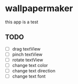 # wallpapermaker

this app is a test

## TODO

- [ ] drag textView
- [ ] pinch textView
- [ ] rotate textView
- [ ] change text color
- [ ] change text direction
- [ ] change text font
